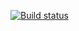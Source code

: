 [![Build status](https://ci.appveyor.com/api/projects/status/qd7x2n96p2n9m3v0/branch/main?svg=true)](https://ci.appveyor.com/project/Elena15414/carddebit-id2mu/branch/main)

